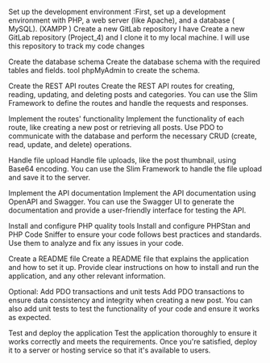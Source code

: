 Set up the development environment :First, set up a development environment with PHP, a web server (like Apache), and a database ( MySQL). (XAMPP )
Create a new GitLab repository
I have Create a new GitLab repository (Project_4) and I clone it to my local machine. I will use this repository to track my code changes 


Create the database schema
Create the database schema with the required tables and fields. tool phpMyAdmin  to create the schema.

Create the REST API routes
Create the REST API routes for creating, reading, updating, and deleting posts and categories. You can use the Slim Framework to define the routes and handle the requests and responses.

Implement the routes' functionality
Implement the functionality of each route, like creating a new post or retrieving all posts. Use PDO to communicate with the database and perform the necessary CRUD (create, read, update, and delete) operations.

Handle file upload
Handle file uploads, like the post thumbnail, using Base64 encoding. You can use the Slim Framework to handle the file upload and save it to the server.

Implement the API documentation
Implement the API documentation using OpenAPI and Swagger. You can use the Swagger UI to generate the documentation and provide a user-friendly interface for testing the API.

Install and configure PHP quality tools
Install and configure PHPStan and PHP Code Sniffer to ensure your code follows best practices and standards. Use them to analyze and fix any issues in your code.

Create a README file
Create a README file that explains the application and how to set it up. Provide clear instructions on how to install and run the application, and any other relevant information.

Optional: Add PDO transactions and unit tests
Add PDO transactions to ensure data consistency and integrity when creating a new post. You can also add unit tests to test the functionality of your code and ensure it works as expected.

Test and deploy the application
Test the application thoroughly to ensure it works correctly and meets the requirements. Once you're satisfied, deploy it to a server or hosting service so that it's available to users.